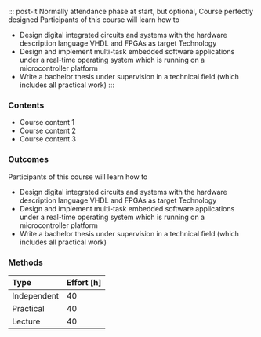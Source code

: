 ::: post-it
Normally attendance phase at start, but optional,
Course perfectly designed
Participants of this course will learn how to

* Design digital integrated circuits and systems with the hardware
  description language VHDL and FPGAs as target Technology
* Design and implement multi-task embedded software applications
  under a real-time operating system which is running on a microcontroller platform
* Write a bachelor thesis under supervision in
  a technical field (which includes all practical work)
:::

### Contents

* Course content 1
* Course content 2
* Course content 3

### Outcomes

Participants of this course will learn how to

* Design digital integrated circuits and systems with the hardware description language VHDL and FPGAs as target Technology
* Design and implement multi-task embedded software applications under a real-time operating system which is running on a microcontroller platform
* Write a bachelor thesis under supervision in a technical field (which includes all practical work)

### Methods

| Type        | Effort \[h\] |
| :---------- | :----------- |
| Independent | 40           |
| Practical   | 40           |
| Lecture     | 40           |

<!-- more -->